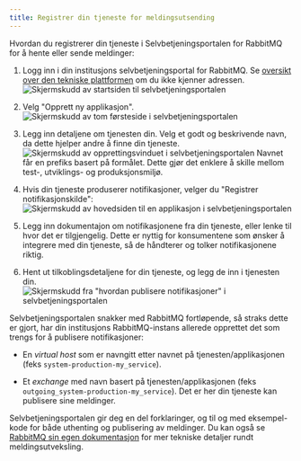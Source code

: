 ```yaml
---
title: Registrer din tjeneste for meldingsutsending
---
```


Hvordan du registrerer din tjeneste i Selvbetjeningsportalen for RabbitMQ for å
hente eller sende meldinger:

1. Logg inn i din institusjons selvbetjeningsportal for RabbitMQ. Se [oversikt
   over den tekniske plattformen](/docs/datadeling/teknisk-plattform/oversikt)
   om du ikke kjenner adressen.
   ![Skjermskudd av startsiden til selvbetjeningsportalen](/datadeling/img/brom-intro.png)

2. Velg "Opprett ny applikasjon".  
   ![Skjermskudd av tom førsteside i selvbetjeningsportalen](/datadeling/img/brom-oversikt.png)

3. Legg inn detaljene om tjenesten din. Velg et godt og beskrivende navn, da
   dette hjelper andre å finne din tjeneste.
   ![Skjermskudd av opprettingsvinduet i selvbetjeningsportalen](/datadeling/img/brom-create-application.png)
   Navnet får en prefiks basert på formålet. Dette gjør det enklere å skille
   mellom test-, utviklings- og produksjonsmiljø.

4. Hvis din tjeneste produserer notifikasjoner, velger du "Registrer notifikasjonskilde":  
   ![Skjermskudd av hovedsiden til en applikasjon i selvbetjeningsportalen](/datadeling/img/brom-register-notification-source.png)

5. Legg inn dokumentajon om notifikasjonene fra din tjeneste, eller lenke til
   hvor det er tilgjengelig. Dette er nyttig for konsumentene som ønsker å
   integrere med din tjeneste, så de håndterer og tolker notifikasjonene
   riktig.

6. Hent ut tilkoblingsdetaljene for din tjeneste, og legg de inn i tjenesten
   din.
   ![Skjermskudd fra "hvordan publisere notifikasjoner" i selvbetjeningsportalen](/datadeling/img/brom-publish-messages.png)

Selvbetjeningsportalen snakker med RabbitMQ fortløpende, så straks dette er
gjort, har din institusjons RabbitMQ-instans allerede opprettet det som trengs
for å publisere notifikasjoner:

- En _virtual host_ som er navngitt etter navnet på tjenesten/applikasjonen
  (feks `system-production-my_service`).

- Et _exchange_ med navn basert på tjenesten/applikasjonen (feks
  `outgoing_system-production-my_service`). Det er her din tjeneste kan
  publisere sine meldinger.

Selvbetjeningsportalen gir deg en del forklaringer, og til og med eksempel-kode
for både uthenting og publisering av meldinger. Du kan også se [RabbitMQ sin
egen dokumentasjon](https://www.rabbitmq.com/documentation.html) for mer
tekniske detaljer rundt meldingsutveksling.
